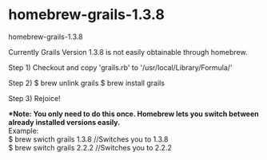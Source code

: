 homebrew-grails-1.3.8
=====================

homebrew-grails-1.3.8

Currently Grails Version 1.3.8 is not easily obtainable through homebrew.

Step 1)
Checkout and copy 'grails.rb' to '/usr/local/Library/Formula/'

Step 2)
$ brew unlink grails
$ brew install grails

Step 3)
Rejoice!


<b>*Note: You only need to do this once. Homebrew lets you switch between already installed versions easily.</b><br/>
Example:<br/>
$ brew swicth grails 1.3.8 //Switches you to 1.3.8<br/>
$ brew switch grails 2.2.2 //Switches you to 2.2.2
